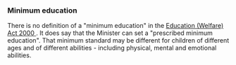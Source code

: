 ###  Minimum education

There is no definition of a "minimum education" in the [ Education (Welfare)
Act 2000 ](https://www.irishstatutebook.ie/eli/2000/act/22/enacted/en/html) .
It does say that the Minister can set a "prescribed minimum education". That
minimum standard may be different for children of different ages and of
different abilities - including physical, mental and emotional abilities.
